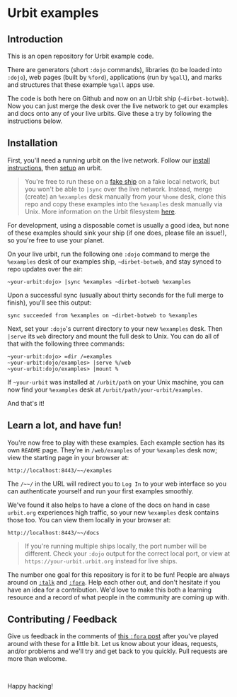# Urbit examples

## Introduction

This is an open repository for Urbit example code.

There are generators (short `:dojo` commands), libraries (to be loaded into `:dojo`), web pages (built by `%ford`), applications (run by `%gall`), and marks and structures that these example `%gall` apps use.

The code is both here on Github and now on an Urbit ship (`~dirbet-botweb`). Now you can just merge the desk over the live network to get our examples and docs onto any of your live urbits. Give these a try by following the instructions below.

## Installation

First, you'll need a running urbit on the live network.  Follow our [install instructions](https://urbit.org/docs/using/install), then [setup](https://urbit.org/docs/using/setup) an urbit.

> You're free to run these on a [fake ship](https://urbit.org/fora/posts/~2017.1.5..21.31.04..20f3~/) on a fake local network, but you won't be able to `|sync` over the live network. Instead, merge (create) an `%examples` desk manually from your `%home` desk, clone this repo and copy these examples into the `%examples` desk manually via Unix. More information on the Urbit filesystem [here](https://urbit.org/docs/using/filesystem).

For development, using a disposable comet is usually a good idea, but none of these examples should sink your ship (if one does, please file an issue!), so you're free to use your planet.

On your live urbit, run the following one `:dojo` command to merge the `%examples` desk of our examples ship, `~dirbet-botweb`, and stay synced to repo updates over the air:

    ~your-urbit:dojo> |sync %examples ~dirbet-botweb %examples

Upon a successful sync (usually about thirty seconds for the full merge to finish), you'll see this output:

    sync succeeded from %examples on ~dirbet-botweb to %examples

Next, set your `:dojo`'s current directory to your new `%examples` desk. Then `|serve` its `web` directory and mount the full desk to Unix. You can do all of that with the following three commands:

    ~your-urbit:dojo> =dir /=examples
    ~your-urbit:dojo/examples> |serve %/web
    ~your-urbit:dojo/examples> |mount %

If `~your-urbit` was installed at `/urbit/path` on your Unix machine, you can now find your
`%examples` desk at `/urbit/path/your-urbit/examples`.

And that's it!

## Learn a lot, and have fun!

You're now free to play with these examples. Each example section has its own `README` page. They're in `/web/examples` of your `%examples` desk now; view the starting page in your browser at:

    http://localhost:8443/~~/examples

The `/~~/` in the URL will redirect you to `Log In` to your web interface so you can authenticate yourself and run your first examples smoothly.

We've found it also helps to have a clone of the docs on hand in case `urbit.org` experiences high traffic, so your new `%examples` desk contains those too. You can view them locally in your browser at:

    http://localhost:8443/~~/docs

> If you're running multiple ships locally, the port number will be different. Check your `:dojo` output for the correct local port, or view at `https://your-urbit.urbit.org` instead for live ships.

The number one goal for this repository is for it to be fun!  People are always around on [`:talk`](https://urbit.org/docs/using/setup#-messaging-talk) and [`:fora`](https://urbit.org/~~/fora). Help each other out, and don't hesitate if you have an idea for a contribution. We'd love to make this both a learning resource and a record of what people in the community are coming up with.

## Contributing / Feedback

Give us feedback in the comments of [this `:fora` post](https://urbit.org/~~/fora/posts/~2017.8.3..20.53.26..c361~/) after you've played around with these for a little bit. Let us know about your ideas, requests, and/or problems and we'll try and get back to you quickly. Pull requests are more than welcome.

<br />

Happy hacking!
